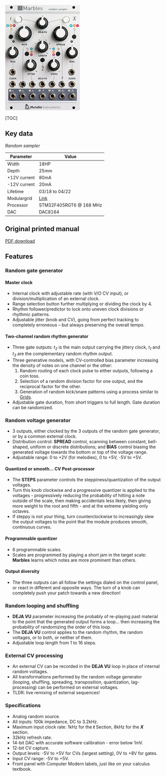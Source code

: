 ![](images/front_small.jpg)

[TOC]

## Key data

*Random sampler*

Parameter    | Value
-------------|------
Width        | 18HP
Depth        | 25mm
+12V current | 80mA
-12V current | 20mA
Lifetime     | 03/18 to 04/22
Modulargrid  | [Link](https://www.modulargrid.net/e/mutable-instruments-marbles)
Processor    | STM32F405RGT6 @ 168 MHz
DAC          | DAC8164

## Original printed manual

[PDF download](downloads/marbles_quickstart.pdf)

## Features

### Random gate generator

#### Master clock

* Internal clock with adjustable rate (with V/O CV input), or division/multiplication of an external clock.
* Range selection button further multiplying or dividing the clock by 4.
* Rhythm follower/predictor to lock onto uneven clock divisions or rhythmic patterns.
* Adjustable jitter (knob and CV), going from perfect tracking to completely erroneous – but always preserving the overall tempo.

#### Two-channel random rhythm generator

* Three gate outputs: *t<sub>2</sub>* is the main output carrying the jittery clock, *t<sub>1</sub>* and *t<sub>3</sub>* are the complementary random rhythm output.
* Three generative models, with CV-controlled bias parameter increasing the density of notes on one channel or the other:
	1. Random routing of each clock pulse to either outputs, following a coin toss.
	2. Selection of a random division factor for one output, and the reciprocal factor for the other.
	3. Generation of random kick/snare patterns using a process similar to [Grids](/modules/grids).
* Adjustable gate duration, from short triggers to full length. Gate duration can be randomized.

### Random voltage generator

* 3 outputs, either clocked by the 3 outputs of the random gate generator, or by a common external clock.
* Distribution control: **SPREAD** control, scanning between constant, bell-shaped, uniform or discrete distributions; and **BIAS** control biasing the generated voltage towards the bottom or top of the voltage range.
* Adjustable range: 0 to +2V (for melodies), 0 to +5V, -5V to +5V.


#### Quantized or smooth... CV Post-processor

* The **STEPS** parameter controls the steppiness/quantization of the output voltages.
* Turn this knob clockwise and a progressive quantizer is applied to the voltages - progressively reducing the probability of hitting a note outside of the scale, then making accidentals less likely, then giving more weight to the root and fifth - and at the extreme yielding only octaves.
* If steppy is not your thing, turn counterclockwise to increasingly slew the output voltages to the point that the module produces smooth, continuous curves.

#### Programmable quantizer

* 6 programmable scales.
* Scales are programmed by playing a short jam in the target scale: **Marbles** learns which notes are more prominent than others.

#### Output diversity

* The three outputs can all follow the settings dialed on the control panel, or react in different and opposite ways. The turn of a knob can completely push your patch towards a new direction!

### Random looping and shuffling

* **DEJA VU** parameter increasing the probably of re-playing past material to the point that the generated output forms a loop... then increasing the probability of randomizing the order of this loop.
* The **DEJA VU** control applies to the random rhythm, the random voltages, or to both, or neither of them.
* Adjustable loop length from 1 to 16 steps.

### External CV processing

* An external CV can be recorded in the **DEJA VU** loop in place of internal random voltages.
* All transformations performed by the random voltage generator (looping, shuffling, spreading, transposition, quantization, lag-processing) can be performed on external voltages.
* TLDR: live remixing of external sequences!

### Specifications

* Analog random source.
* All inputs: 100k impedance, DC to 3.2kHz.
* Maximum input clock rate: 1kHz for the ***t*** Section, 8kHz for the ***X*** section.
* 32kHz refresh rate.
* 14-bit DAC with accurate software calibration - error below 1mV.
* 12-bit CV capture.
* Output levels: -5V to +5V for CVs  (largest setting), 0V to +8V for gates.
* Input CV range: -5V to +5V.
* Front panel with Computer Modern labels, just like on your calculus textbook.
